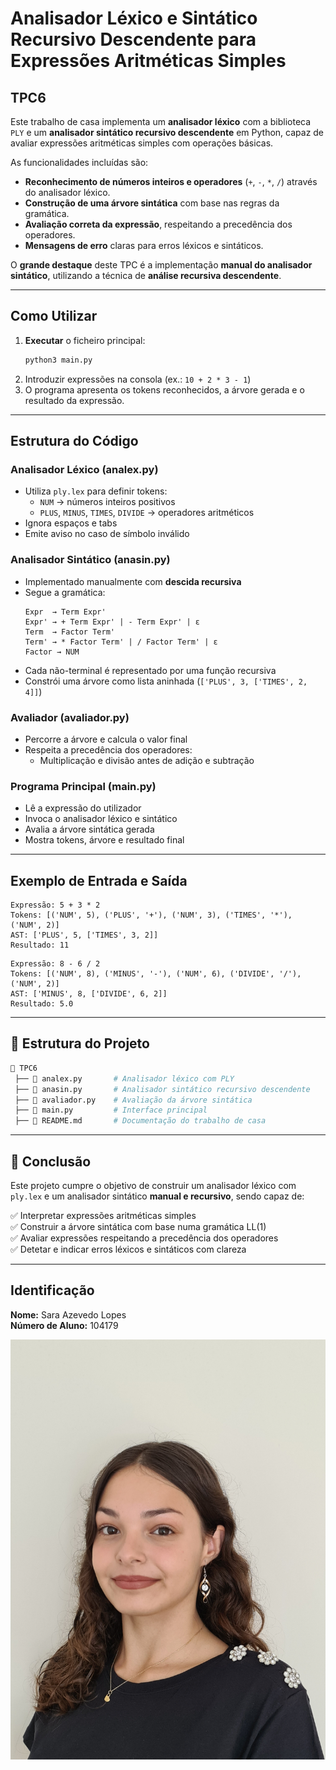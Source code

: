 # Analisador Léxico e Sintático Recursivo Descendente para Expressões Aritméticas Simples

## TPC6
Este trabalho de casa implementa um **analisador léxico** com a biblioteca `PLY` e um **analisador sintático recursivo descendente** em Python, capaz de avaliar expressões aritméticas simples com operações básicas.

As funcionalidades incluídas são:

- **Reconhecimento de números inteiros e operadores** (`+`, `-`, `*`, `/`) através do analisador léxico.
- **Construção de uma árvore sintática** com base nas regras da gramática.
- **Avaliação correta da expressão**, respeitando a precedência dos operadores.
- **Mensagens de erro** claras para erros léxicos e sintáticos.

O **grande destaque** deste TPC é a implementação **manual do analisador sintático**, utilizando a técnica de **análise recursiva descendente**.

---

## Como Utilizar

1. **Executar** o ficheiro principal:
    ```bash
    python3 main.py
    ```
2. Introduzir expressões na consola (ex.: `10 + 2 * 3 - 1`)
3. O programa apresenta os tokens reconhecidos, a árvore gerada e o resultado da expressão.

---

## Estrutura do Código

### **Analisador Léxico (analex.py)**
- Utiliza `ply.lex` para definir tokens:
  - `NUM` → números inteiros positivos
  - `PLUS`, `MINUS`, `TIMES`, `DIVIDE` → operadores aritméticos
- Ignora espaços e tabs
- Emite aviso no caso de símbolo inválido

### **Analisador Sintático (anasin.py)**
- Implementado manualmente com **descida recursiva**
- Segue a gramática:
  ```
  Expr  → Term Expr'
  Expr' → + Term Expr' | - Term Expr' | ε
  Term  → Factor Term'
  Term' → * Factor Term' | / Factor Term' | ε
  Factor → NUM
  ```
- Cada não-terminal é representado por uma função recursiva
- Constrói uma árvore como lista aninhada (`['PLUS', 3, ['TIMES', 2, 4]]`)

### **Avaliador (avaliador.py)**
- Percorre a árvore e calcula o valor final
- Respeita a precedência dos operadores:
  - Multiplicação e divisão antes de adição e subtração

### **Programa Principal (main.py)**
- Lê a expressão do utilizador
- Invoca o analisador léxico e sintático
- Avalia a árvore sintática gerada
- Mostra tokens, árvore e resultado final

---

## Exemplo de Entrada e Saída

```plaintext
Expressão: 5 + 3 * 2
Tokens: [('NUM', 5), ('PLUS', '+'), ('NUM', 3), ('TIMES', '*'), ('NUM', 2)]
AST: ['PLUS', 5, ['TIMES', 3, 2]]
Resultado: 11
```

```plaintext
Expressão: 8 - 6 / 2
Tokens: [('NUM', 8), ('MINUS', '-'), ('NUM', 6), ('DIVIDE', '/'), ('NUM', 2)]
AST: ['MINUS', 8, ['DIVIDE', 6, 2]]
Resultado: 5.0
```

---

## 📁 Estrutura do Projeto

```bash
📂 TPC6
 ├── 📄 analex.py       # Analisador léxico com PLY
 ├── 📄 anasin.py       # Analisador sintático recursivo descendente
 ├── 📄 avaliador.py    # Avaliação da árvore sintática
 ├── 📄 main.py         # Interface principal
 ├── 📄 README.md       # Documentação do trabalho de casa
```

---

## 🎯 Conclusão

Este projeto cumpre o objetivo de construir um analisador léxico com `ply.lex` e um analisador sintático **manual e recursivo**, sendo capaz de:

✅ Interpretar expressões aritméticas simples  
✅ Construir a árvore sintática com base numa gramática LL(1)  
✅ Avaliar expressões respeitando a precedência dos operadores  
✅ Detetar e indicar erros léxicos e sintáticos com clareza  

---

## Identificação
**Nome:** Sara Azevedo Lopes  
**Número de Aluno:** 104179

![Identificação Sara Azevedo Lopes](../fotografia.png)
